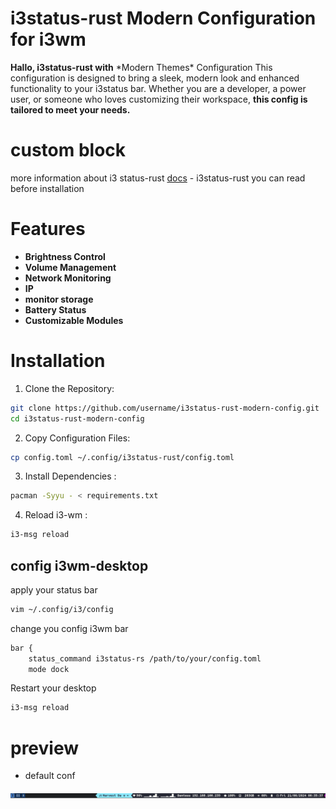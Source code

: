 # i3status-rust Modern Configuration for i3wm
<p>
<b>Hallo, i3status-rust with</b> *Modern Themes* Configuration  This configuration is designed to bring a sleek, modern look and enhanced functionality to your i3status bar. Whether you are a developer, a power user, or someone who loves customizing their workspace, <b>this config is tailored to meet your needs.</b>

# custom block 
more information about i3 status-rust [docs](https://docs.rs/i3status-rs/latest/i3status_rs/blocks/index.html) - i3status-rust
you can read before installation

# Features
  * **Brightness Control**
  * **Volume Management**
  * **Network Monitoring**
  * **IP**
  * **monitor storage**
  * **Battery Status**
  * **Customizable Modules**
# Installation
 1.  Clone the Repository:
```bash
git clone https://github.com/username/i3status-rust-modern-config.git
cd i3status-rust-modern-config
```
 2. Copy Configuration Files:
```bash
cp config.toml ~/.config/i3status-rust/config.toml 
```
 3. Install Dependencies :
```bash
pacman -Syyu - < requirements.txt
```
 4. Reload i3-wm :
```bash
i3-msg reload
```
## config i3wm-desktop
<p>apply your status bar</p>

```bash
vim ~/.config/i3/config
```
change you config i3wm bar
```bash
bar {
    status_command i3status-rs /path/to/your/config.toml
    mode dock
```
Restart your desktop
```bash
i3-msg reload
```
# preview 

* default conf

![preview](preview.png)

